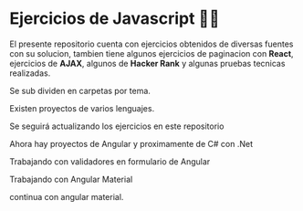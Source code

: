 # Ejercicios de Javascript 👨‍💻


El presente repositorio cuenta con ejercicios obtenidos de diversas fuentes con su solucion, tambien tiene algunos ejercicios de paginacion con **React**, ejercicios de **AJAX**, algunos de **Hacker Rank** y algunas pruebas tecnicas realizadas.  

Se sub dividen en carpetas por tema. 

Existen proyectos de varios lenguajes. 

Se seguirá actualizando los ejercicios en este repositorio

Ahora hay proyectos de Angular y proximamente de C# con .Net

Trabajando con validadores en formulario de Angular

Trabajando con Angular Material

continua con angular material.



